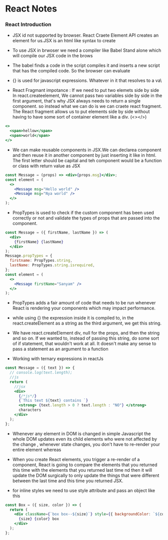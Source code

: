 # React Notes

### React Introduction

- JSX id not supported by browser. React Craete Element API creates an element for us.JSX is an html like syntax to create

- To use JSX in brwoser we need a compiler like Babel Stand alone which will compile our JSX code in the brows

- The babel finds a code in the script compiles it and inserts a new script that has the compiled code. So the browser can evaluate

- {} is used for javascript expressions. Whatever in it that resolves to a va\

- React Fragmant impotance :
  If we need to put two elemets side by side
  In react.createelement, We cannot pass two variables side by side in the first argument, that's why JSX always needs to return a single component.
  so instead what we can do is we can craete react fragment. The React fragment allows us to put elements side by side without having to have some sort of container element like a div. (<></>)

```jsx
<>
  <span>hellow</span>
  <span>world</span>
</>
```

- We can make reusable components in JSX.We can declarea component and then reuse it in another component by just inserting it like in html. The first letter should be capital and teh component would be a function or class with return value as JSX

```jsx
const Message = (props) => <div>{props.msg}</div>;
const element = (
  <>
    <Message msg="Hello world" />
    <Message msg="Nya world" />
  </>
);
```

- PropTypes is used to check if the custom component has been used correctly or not and validate the types of props that are passed into the component.

```jsx
const Message = ({ firstName, lastName }) => (
  <div>
    {firstName} {lastName}
  </div>
);
Message.propTypes = {
  firstname: PropTypes.string,
  lastName: PropTypes.string.isrequired,
};
const element = (
  <>
    <Message firstName="Sanyam" />
  </>
);
```

- PropTypes adds a fair amount of code that needs to be run whenever React is rendering your components which may impact performance.

- while using {} the expression inside it is compiled to, in the react.createElement as a string as the third argument, we get this string.

- We have react.createElement div, null for the props, and then the string and so on. If we wanted to, instead of passing this string, do some sort of if statement, that wouldn't work at all. It doesn't make any sense to pass a statement as an argument to a function

- Working with ternary expressions in reactJs

```jsx
const Message = ({ text }) => {
  // console.log(text.length);
  //js
  return (
    //jsx
    <div>
      {/*js*/}
      {`This text ${text} contains `}
      <strong> {text.length > 0 ? text.length : "NO"} </strong>
      characters
    </div>
  );
};
```

- Whenever any element in DOM is changed in simple Javascript the whole DOM updates even its child elements who were not affected by the change , whenever state changes, you don't have to re-render your entire element whereas

- When you create React elements, you trigger a re-render of a component, React is going to compare the elements that you returned this time with the elements that you returned last time nd then it will update the DOM surgically to only update the things that were different between the last time and this time you returned JSX.

- for inline styles we need to use style attribute and pass an object like this

```jsx
const Box = ({ size, color }) => {
  return (
    <div className={`box box--${size}`} style={{ backgroundColor: `${color}` }}>
      {size} {color} box
    </div>
  );
};
```
